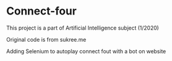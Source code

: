 # Connect-four

This project is a part of Artificial Intelligence subject (1/2020)

Original code is from sukree.me

Adding Selenium to autoplay connect fout with a bot on website
